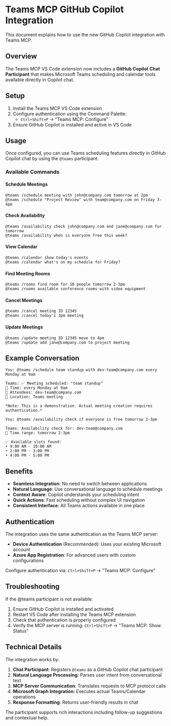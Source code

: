 # Teams MCP GitHub Copilot Integration

This document explains how to use the new GitHub Copilot integration with Teams MCP.

## Overview

The Teams MCP VS Code extension now includes a **GitHub Copilot Chat Participant** that makes Microsoft Teams scheduling and calendar tools available directly in Copilot chat.

## Setup

1. Install the Teams MCP VS Code extension
2. Configure authentication using the Command Palette:
   - `Ctrl+Shift+P` → "Teams MCP: Configure"
3. Ensure GitHub Copilot is installed and active in VS Code

## Usage

Once configured, you can use Teams scheduling features directly in GitHub Copilot chat by using the `@teams` participant.

### Available Commands

#### Schedule Meetings
```
@teams /schedule meeting with john@company.com tomorrow at 2pm
@teams /schedule "Project Review" with team@company.com on Friday 3-4pm
```

#### Check Availability  
```
@teams /availability check john@company.com and jane@company.com for tomorrow
@teams /availability when is everyone free this week?
```

#### View Calendar
```
@teams /calendar show today's events
@teams /calendar what's on my schedule for Friday?
```

#### Find Meeting Rooms
```
@teams /rooms find room for 10 people tomorrow 2-3pm
@teams /rooms available conference rooms with video equipment
```

#### Cancel Meetings
```
@teams /cancel meeting ID 12345
@teams /cancel today's 3pm meeting
```

#### Update Meetings
```
@teams /update meeting ID 12345 move to 4pm
@teams /update add jane@company.com to project meeting
```

## Example Conversation

```
You: @teams /schedule team standup with dev-team@company.com every Monday at 9am

Teams: ✅ Meeting scheduled: "team standup"
📅 Time: every Monday at 9am
👥 Attendees: dev-team@company.com
📍 Location: Teams meeting

*Note: This is a demonstration. Actual meeting creation requires authentication.*

You: @teams /availability check if everyone is free tomorrow 2-3pm

Teams: Availability check for: dev-team@company.com
📅 Time range: tomorrow 2-3pm

✅ Available slots found:
• 9:00 AM - 10:00 AM
• 2:00 PM - 3:00 PM  
• 4:00 PM - 5:00 PM
```

## Benefits

- **Seamless Integration**: No need to switch between applications
- **Natural Language**: Use conversational language to schedule meetings  
- **Context Aware**: Copilot understands your scheduling intent
- **Quick Actions**: Fast scheduling without complex UI navigation
- **Consistent Interface**: All Teams actions available in one place

## Authentication

The integration uses the same authentication as the Teams MCP server:

- **Device Authentication** (Recommended): Uses your existing Microsoft account
- **Azure App Registration**: For advanced users with custom configurations

Configure authentication via:
`Ctrl+Shift+P` → "Teams MCP: Configure"

## Troubleshooting

If the @teams participant is not available:

1. Ensure GitHub Copilot is installed and activated
2. Restart VS Code after installing the Teams MCP extension
3. Check that authentication is properly configured
4. Verify the MCP server is running: `Ctrl+Shift+P` → "Teams MCP: Show Status"

## Technical Details

The integration works by:

1. **Chat Participant**: Registers `@teams` as a GitHub Copilot chat participant
2. **Natural Language Processing**: Parses user intent from conversational text
3. **MCP Server Communication**: Translates requests to MCP protocol calls
4. **Microsoft Graph Integration**: Executes actual Teams/Calendar operations
5. **Response Formatting**: Returns user-friendly results in chat

The participant supports rich interactions including follow-up suggestions and contextual help.